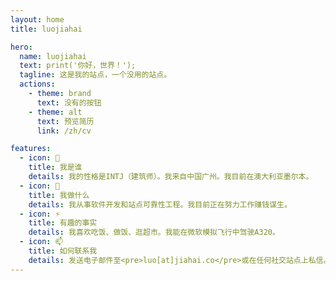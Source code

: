 ```yaml
---
layout: home
title: luojiahai

hero:
  name: luojiahai
  text: print('你好，世界！');
  tagline: 这是我的站点，一个没用的站点。
  actions:
    - theme: brand
      text: 没有的按钮
    - theme: alt
      text: 预览简历
      link: /zh/cv

features:
  - icon: 🤔
    title: 我是谁
    details: 我的性格是INTJ（建筑师）。我来自中国广州。我目前在澳大利亚墨尔本。
  - icon: 🔭
    title: 我做什么
    details: 我从事软件开发和站点可靠性工程。我目前正在努力工作赚钱谋生。
  - icon: ⚡
    title: 有趣的事实
    details: 我喜欢吃饭、做饭、逛超市。我能在微软模拟飞行中驾驶A320。
  - icon: 📫
    title: 如何联系我
    details: 发送电子邮件至<pre>luo[at]jiahai.co</pre>或在任何社交站点上私信。
---
```


<style>
pre {
  margin: 0;
}
</style>
